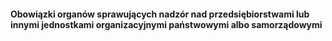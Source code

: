 #### Obowiązki organów sprawujących nadzór nad przedsiębiorstwami lub innymi jednostkami organizacyjnymi państwowymi albo samorządowymi